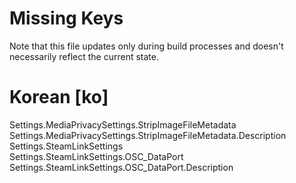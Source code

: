 # Missing Keys
Note that this file updates only during build processes and doesn't necessarily reflect the current state.

# Korean [ko]
Settings.MediaPrivacySettings.StripImageFileMetadata  
Settings.MediaPrivacySettings.StripImageFileMetadata.Description  
Settings.SteamLinkSettings  
Settings.SteamLinkSettings.OSC_DataPort  
Settings.SteamLinkSettings.OSC_DataPort.Description  

